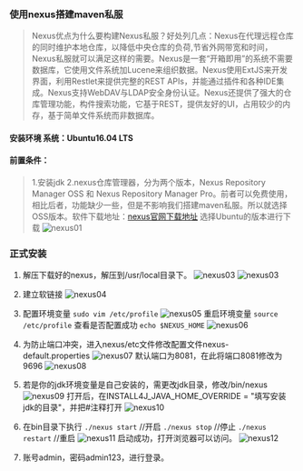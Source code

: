 ### 使用nexus搭建maven私服

>Nexus优点为什么要构建Nexus私服？好处列几点：Nexus在代理远程仓库的同时维护本地仓库，以降低中央仓库的负荷,节省外网带宽和时间，Nexus私服就可以满足这样的需要。Nexus是一套“开箱即用”的系统不需要数据库，它使用文件系统加Lucene来组织数据。Nexus使用ExtJS来开发界面，利用Restlet来提供完整的REST APIs，并能通过插件和各种IDE集成。Nexus支持WebDAV与LDAP安全身份认证。Nexus还提供了强大的仓库管理功能，构件搜索功能，它基于REST，提供友好的UI，占用较少的内存，基于简单文件系统而非数据库。
#### 安装环境 系统：Ubuntu16.04 LTS 
#### 前置条件：
>1.安装jdk
>2.nexus仓库管理器，分为两个版本，Nexus Repository Manager OSS 和 Nexus Repository Manager Pro。前者可以免费使用，相比后者，功能缺少一些，但是不影响我们搭建maven私服。所以就选择OSS版本。软件下载地址：[nexus官网下载地址](https://www.sonatype.com/download-oss-sonatype)
>选择Ubuntu的版本进行下载
![nexus01](http://www.ruciya.com/upload/2020/04/nexus01-ac28c0a2cd524731b175ae15facec375.png)
### 正式安装
1. 解压下载好的nexus，解压到/usr/local目录下。
![nexus03](http://www.ruciya.com/upload/2020/04/nexus02-9158ca43d87b4fae9b285c4e878ce389.png)
![nexus03](http://www.ruciya.com/upload/2020/04/nexus03-cae8d62cad564b2bbec893a8ce3e73da.png)
2. 建立软链接
![nexus04](http://www.ruciya.com/upload/2020/04/nexus04-60bca6f2468946c3ba215291db8f573f.png)
3. 配置环境变量
`sudo vim /etc/profile`
![nexus05](http://www.ruciya.com/upload/2020/04/nexus05-d025adddb6f743f1a21b9cd9d5477b4f.png)
重启环境变量
`source /etc/profile`
查看是否配置成功
`echo $NEXUS_HOME`
![nexus06](http://www.ruciya.com/upload/2020/04/nexus06-8a2b864524f94bc780faa3d4cc69cb34.png)

4. 为防止端口冲突，进入nexus/etc文件修改配置文件nexus-default.properties
![nexus07](http://www.ruciya.com/upload/2020/04/nexus07-36a97a5acdb94cffbd65e94bb27d13fa.png)
默认端口为8081，在此将端口8081修改为9696
![nexus08](http://www.ruciya.com/upload/2020/04/nexus08-e357442ee13748229e72b3f72377879a.png)

5. 若是你的jdk环境变量是自己安装的，需更改jdk目录，修改/bin/nexus
![nexus09](http://www.ruciya.com/upload/2020/04/nexus09-b37162b0395b487b9d28f787166fc97a.png)
打开后，在INSTALL4J_JAVA_HOME_OVERRIDE = "填写安装jdk的目录"，并把#注释打开
![nexus10](http://www.ruciya.com/upload/2020/04/nexus10-8d7e183344a74f48995ac03335c39a12.png)
6. 在bin目录下执行
`./nexus start` //开启
`./nexus stop` //停止
`./nexus restart` //重启
![nexus11](http://www.ruciya.com/upload/2020/04/nexus11-dd16bb093c774ac1a263fd708364767a.png)
启动成功，打开浏览器可以访问。
![nexus12](http://www.ruciya.com/upload/2020/04/nexus12-0aa9fce133404e219408fd98ebeead3c.png)
7. 账号admin，密码admin123，进行登录。
